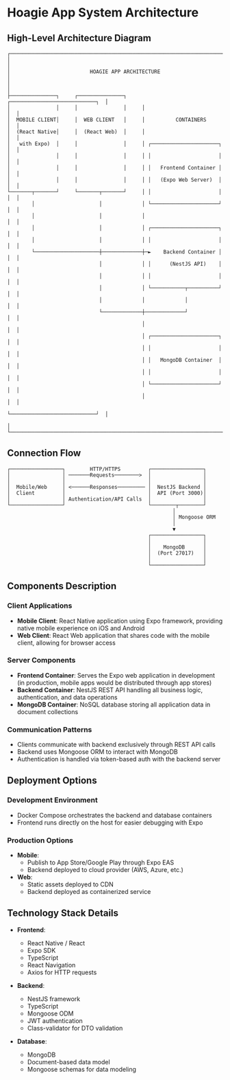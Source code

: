 # Hoagie App System Architecture

## High-Level Architecture Diagram

```
┌───────────────────────────────────────────────────────────────────────────┐
│                                                                           │
│                          HOAGIE APP ARCHITECTURE                          │
│                                                                           │
├───────────────┐     ┌───────────────┐     ┌────────────────────────────┐  │
│               │     │               │     │                            │  │
│  MOBILE CLIENT│     │  WEB CLIENT   │     │          CONTAINERS        │  │
│  (React Native│     │  (React Web)  │     │                            │  │
│   with Expo)  │     │               │     │ ┌──────────────────────┐   │  │
│               │     │               │     │ │                      │   │  │
│               │     │               │     │ │   Frontend Container │   │  │
│               │     │               │     │ │   (Expo Web Server)  │   │  │
└───────┬───────┘     └───────┬───────┘     │ │                      │   │  │
        │                     │             │ └──────────────────────┘   │  │
        │                     │             │                            │  │
        │                     │             │ ┌──────────────────────┐   │  │
        │                     │             │ │                      │   │  │
        └─────────────────────┼─────────────┼─►    Backend Container │   │  │
                              │             │ │      (NestJS API)    │   │  │
                              │             │ │                      │   │  │
                              │             │ └───────────┬──────────┘   │  │
                              │             │             │              │  │
                              └─────────────┼─────────────┘              │  │
                                            │                            │  │
                                            │ ┌──────────────────────┐   │  │
                                            │ │                      │   │  │
                                            │ │   MongoDB Container  │   │  │
                                            │ │                      │   │  │
                                            │ └──────────────────────┘   │  │
                                            │                            │  │
                                            └────────────────────────────┘  │
                                                                           │
└───────────────────────────────────────────────────────────────────────────┘
```

## Connection Flow

```
┌─────────────────┐        HTTP/HTTPS         ┌─────────────────┐
│                 │ ───────Requests────────>  │                 │
│                 │                           │                 │
│  Mobile/Web     │ <──────Responses───────── │  NestJS Backend │
│  Client         │                           │  API (Port 3000)│
│                 │ Authentication/API Calls  │                 │
└─────────────────┘                           └────────┬────────┘
                                                      │
                                                      │ Mongoose ORM
                                                      │
                                                      ▼
                                              ┌─────────────────┐
                                              │                 │
                                              │    MongoDB      │
                                              │  (Port 27017)   │
                                              │                 │
                                              └─────────────────┘
```

## Components Description

### Client Applications
- **Mobile Client**: React Native application using Expo framework, providing native mobile experience on iOS and Android
- **Web Client**: React Web application that shares code with the mobile client, allowing for browser access

### Server Components
- **Frontend Container**: Serves the Expo web application in development (in production, mobile apps would be distributed through app stores)
- **Backend Container**: NestJS REST API handling all business logic, authentication, and data operations
- **MongoDB Container**: NoSQL database storing all application data in document collections

### Communication Patterns
- Clients communicate with backend exclusively through REST API calls
- Backend uses Mongoose ORM to interact with MongoDB
- Authentication is handled via token-based auth with the backend server

## Deployment Options

### Development Environment
- Docker Compose orchestrates the backend and database containers
- Frontend runs directly on the host for easier debugging with Expo

### Production Options
- **Mobile**: 
  - Publish to App Store/Google Play through Expo EAS
  - Backend deployed to cloud provider (AWS, Azure, etc.)
- **Web**:
  - Static assets deployed to CDN
  - Backend deployed as containerized service

## Technology Stack Details

- **Frontend**:
  - React Native / React
  - Expo SDK
  - TypeScript
  - React Navigation
  - Axios for HTTP requests

- **Backend**:
  - NestJS framework
  - TypeScript
  - Mongoose ODM
  - JWT authentication
  - Class-validator for DTO validation

- **Database**:
  - MongoDB
  - Document-based data model
  - Mongoose schemas for data modeling 